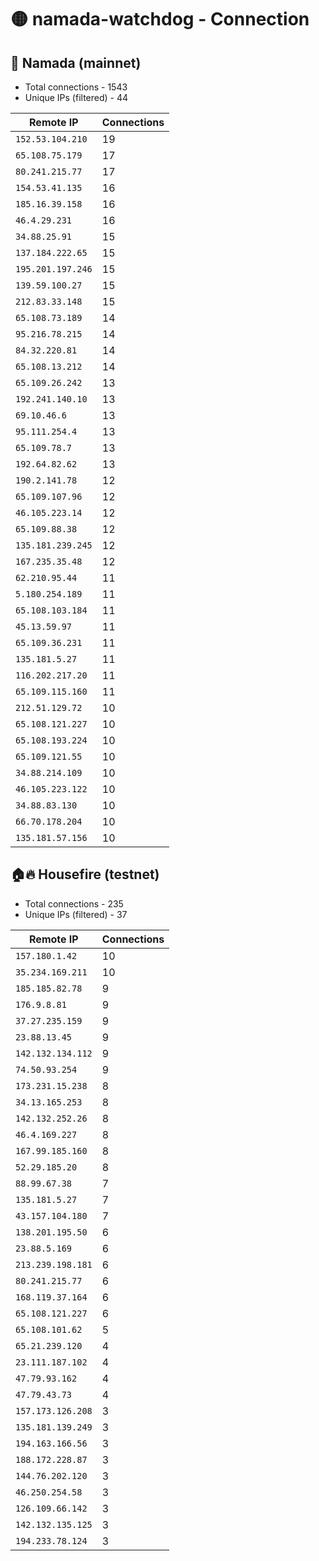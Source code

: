 # 🟡 namada-watchdog - Connection

## 🚀 Namada (mainnet)
- Total connections - 1543
- Unique IPs (filtered) - 44

| Remote IP | Connections |
|-----------|-------------|
| `152.53.104.210` | 19 |
| `65.108.75.179` | 17 |
| `80.241.215.77` | 17 |
| `154.53.41.135` | 16 |
| `185.16.39.158` | 16 |
| `46.4.29.231` | 16 |
| `34.88.25.91` | 15 |
| `137.184.222.65` | 15 |
| `195.201.197.246` | 15 |
| `139.59.100.27` | 15 |
| `212.83.33.148` | 15 |
| `65.108.73.189` | 14 |
| `95.216.78.215` | 14 |
| `84.32.220.81` | 14 |
| `65.108.13.212` | 14 |
| `65.109.26.242` | 13 |
| `192.241.140.10` | 13 |
| `69.10.46.6` | 13 |
| `95.111.254.4` | 13 |
| `65.109.78.7` | 13 |
| `192.64.82.62` | 13 |
| `190.2.141.78` | 12 |
| `65.109.107.96` | 12 |
| `46.105.223.14` | 12 |
| `65.109.88.38` | 12 |
| `135.181.239.245` | 12 |
| `167.235.35.48` | 12 |
| `62.210.95.44` | 11 |
| `5.180.254.189` | 11 |
| `65.108.103.184` | 11 |
| `45.13.59.97` | 11 |
| `65.109.36.231` | 11 |
| `135.181.5.27` | 11 |
| `116.202.217.20` | 11 |
| `65.109.115.160` | 11 |
| `212.51.129.72` | 10 |
| `65.108.121.227` | 10 |
| `65.108.193.224` | 10 |
| `65.109.121.55` | 10 |
| `34.88.214.109` | 10 |
| `46.105.223.122` | 10 |
| `34.88.83.130` | 10 |
| `66.70.178.204` | 10 |
| `135.181.57.156` | 10 |

## 🏠🔥 Housefire (testnet)

- Total connections - 235
- Unique IPs (filtered) - 37

| Remote IP | Connections |
|-----------|-------------|
| `157.180.1.42` | 10 |
| `35.234.169.211` | 10 |
| `185.185.82.78` | 9 |
| `176.9.8.81` | 9 |
| `37.27.235.159` | 9 |
| `23.88.13.45` | 9 |
| `142.132.134.112` | 9 |
| `74.50.93.254` | 9 |
| `173.231.15.238` | 8 |
| `34.13.165.253` | 8 |
| `142.132.252.26` | 8 |
| `46.4.169.227` | 8 |
| `167.99.185.160` | 8 |
| `52.29.185.20` | 8 |
| `88.99.67.38` | 7 |
| `135.181.5.27` | 7 |
| `43.157.104.180` | 7 |
| `138.201.195.50` | 6 |
| `23.88.5.169` | 6 |
| `213.239.198.181` | 6 |
| `80.241.215.77` | 6 |
| `168.119.37.164` | 6 |
| `65.108.121.227` | 6 |
| `65.108.101.62` | 5 |
| `65.21.239.120` | 4 |
| `23.111.187.102` | 4 |
| `47.79.93.162` | 4 |
| `47.79.43.73` | 4 |
| `157.173.126.208` | 3 |
| `135.181.139.249` | 3 |
| `194.163.166.56` | 3 |
| `188.172.228.87` | 3 |
| `144.76.202.120` | 3 |
| `46.250.254.58` | 3 |
| `126.109.66.142` | 3 |
| `142.132.135.125` | 3 |
| `194.233.78.124` | 3 |

